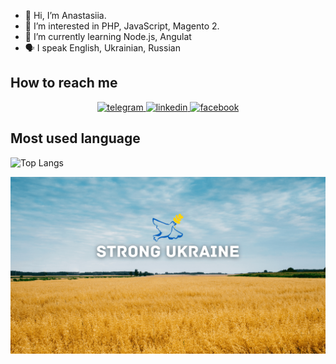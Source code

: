 - 👋 Hi, I’m Anastasiia.
- 👀 I’m interested in PHP, JavaScript, Magento 2.
- 🌱 I’m currently learning Node.js, Angulat
- :speaking_head:  I speak English, Ukrainian, Russian


<h2 dir="auto">How to reach me  </h2>
<div align="center" dir="auto">
<a href="https://t.me/anastasiia_abba" rel="nofollow">
<img src="https://camo.githubusercontent.com/4b02fed27d3123f24c6aca8741dda4b786ded56647a1c6a2c50aa2b04868e95c/68747470733a2f2f696d672e736869656c64732e696f2f62616467652f54656c656772616d2d626c75653f267374796c653d666f722d7468652d6261646765266c6f676f436f6c6f723d7768697465266c6f676f3d74656c656772616d" alt="telegram" style="max-width: 100%;">
</a>
<a href="https://www.linkedin.com/in/anastasiia-abbasova-003/" rel="nofollow">
<img src="https://camo.githubusercontent.com/5e3d78e5310a41c0667e07077cf93596229de398b154b83885dc068874ed5365/68747470733a2f2f696d672e736869656c64732e696f2f62616467652f6c696e6b6564696e2d2532333145373742352e7376673f267374796c653d666f722d7468652d6261646765266c6f676f3d6c696e6b6564696e266c6f676f436f6c6f723d7768697465" alt="linkedin" data-canonical-src="https://img.shields.io/badge/linkedin-%231E77B5.svg?&amp;style=for-the-badge&amp;logo=linkedin&amp;logoColor=white" style="max-width: 100%;">
</a>
<a href="https://www.facebook.com/abbasova003" rel="nofollow">
<img src="https://camo.githubusercontent.com/59f500f98d07c8fb5cc38b71662de8f4422ebf7b3dde3e574131a8edd7a0d3f4/68747470733a2f2f696d672e736869656c64732e696f2f62616467652f66616365626f6f6b2d2532333245383746422e7376673f267374796c653d666f722d7468652d6261646765266c6f676f3d66616365626f6f6b266c6f676f436f6c6f723d7768697465" alt="facebook" data-canonical-src="https://img.shields.io/badge/facebook-%232E87FB.svg?&amp;style=for-the-badge&amp;logo=facebook&amp;logoColor=white" style="max-width: 100%;">
</a>
</div>

<h2 dir="auto">Most used language</h2>

![Top Langs](https://github-readme-stats.vercel.app/api/top-langs/?username=Agent-003&layout=compact)

<img src="https://raw.githubusercontent.com/Agent-003/Agent-003/main/Wheat%20Field%20and%20Yellow%20Blue%20Flag_1.png" alt="banner Strong Ukraine">


<!---
<h2 dir="auto">My GitHub Stats</h2>

![My GitHub stats](https://github-readme-stats.vercel.app/api?username=Agent-003&show_icons=true)

--->

<!---
Agent-003/Agent-003 is a ✨ special ✨ repository because its `README.md` (this file) appears on your GitHub profile.
You can click the Preview link to take a look at your changes.
--->
